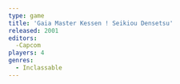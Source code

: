 ```yaml
---
type: game
title: 'Gaia Master Kessen ! Seikiou Densetsu'
released: 2001
editors: 
  -Capcom
players: 4
genres:
  - Inclassable
---
```


